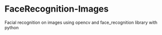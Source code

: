 # FaceRecognition-Images
Facial recognition on images using opencv and face_recognition library with python 
